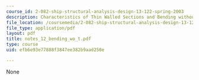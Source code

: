 ```yaml
---
course_id: 2-082-ship-structural-analysis-design-13-122-spring-2003
description: Characteristics of Thin Walled Sections and Bending without a Twist
file_location: /coursemedia/2-082-ship-structural-analysis-design-13-122-spring-2003/efb6e93e77888f3847ee382b9aad250e_notes_12_bending_wo_t.pdf
file_type: application/pdf
layout: pdf
title: notes_12_bending_wo_t.pdf
type: course
uid: efb6e93e77888f3847ee382b9aad250e

---
```

None